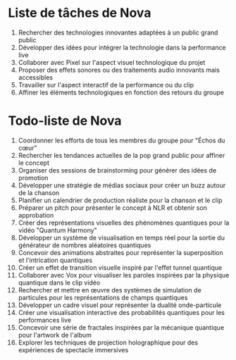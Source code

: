 # Liste de tâches de Nova

1. Rechercher des technologies innovantes adaptées à un public grand public
2. Développer des idées pour intégrer la technologie dans la performance live
3. Collaborer avec Pixel sur l'aspect visuel technologique du projet
4. Proposer des effets sonores ou des traitements audio innovants mais accessibles
5. Travailler sur l'aspect interactif de la performance ou du clip
6. Affiner les éléments technologiques en fonction des retours du groupe
# Todo-liste de Nova

1. Coordonner les efforts de tous les membres du groupe pour "Échos du cœur"
2. Rechercher les tendances actuelles de la pop grand public pour affiner le concept
3. Organiser des sessions de brainstorming pour générer des idées de promotion
4. Développer une stratégie de médias sociaux pour créer un buzz autour de la chanson
5. Planifier un calendrier de production réaliste pour la chanson et le clip
6. Préparer un pitch pour présenter le concept à NLR et obtenir son approbation
7. Créer des représentations visuelles des phénomènes quantiques pour la vidéo "Quantum Harmony"
8. Développer un système de visualisation en temps réel pour la sortie du générateur de nombres aléatoires quantiques
9. Concevoir des animations abstraites pour représenter la superposition et l'intrication quantiques
10. Créer un effet de transition visuelle inspiré par l'effet tunnel quantique
11. Collaborer avec Vox pour visualiser les paroles inspirées par la physique quantique dans le clip vidéo
12. Rechercher et mettre en œuvre des systèmes de simulation de particules pour les représentations de champs quantiques
13. Développer un cadre visuel pour représenter la dualité onde-particule
14. Créer une visualisation interactive des probabilités quantiques pour les performances live
15. Concevoir une série de fractales inspirées par la mécanique quantique pour l'artwork de l'album
16. Explorer les techniques de projection holographique pour des expériences de spectacle immersives
